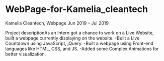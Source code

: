 # WebPage-for-Kamelia_cleantech
Kamelia Cleantech, Webpage
Jun 2019 – Jul 2019

Project descriptionAs an Intern got a chance to work on a Live Website, built a webpage currently displaying on the website.
-Built a Live Countdown using JavaScript, jQuery.
-Built a webpage using Front-end languages like HTML, CSS, and JS.
-Added some Complex Animations for better visualization.
